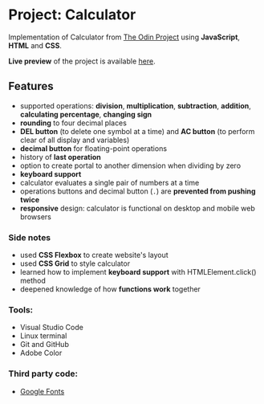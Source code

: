 # Project: Calculator

Implementation of Calculator from [The Odin Project](https://www.theodinproject.com/courses/foundations/lessons/calculator) using **JavaScript**, **HTML** and **CSS**.

**Live preview** of the project is available [here](https://alternateved.github.io/calculator/).


## **Features**
* supported operations: **division**, **multiplication**, **subtraction**, **addition**, **calculating percentage**, **changing sign**
* **rounding** to four decimal places
* **DEL button** (to delete one symbol at a time) and **AC button** (to perform clear of all display and variables)
* **decimal button** for floating-point operations
* history of **last operation**
* option to create portal to another dimension when dividing by zero
* **keyboard support**
* calculator evaluates a single pair of numbers at a time
* operations buttons and decimal button (`.`) are **prevented from pushing twice**
* **responsive** design: calculator is functional on desktop and mobile web browsers 


### **Side notes**
* used **CSS Flexbox** to create website's layout
* used **CSS Grid** to style calculator
* learned how to implement **keyboard support** with HTMLElement.click() method
* deepened knowledge of how **functions work** together


### **Tools:**
* Visual Studio Code
* Linux terminal
* Git and GitHub
* Adobe Color


### **Third party code:**
* [Google Fonts](https://fonts.google.com/)
